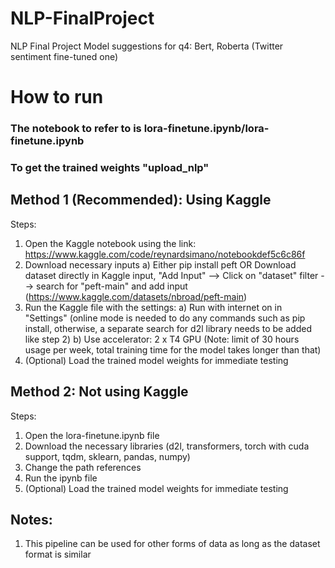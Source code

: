 # NLP-FinalProject
NLP Final Project
Model suggestions for q4: Bert, Roberta (Twitter sentiment fine-tuned one)

# How to run
### The notebook to refer to is lora-finetune.ipynb/lora-finetune.ipynb 
### To get the trained weights "upload_nlp" 

## Method 1 (Recommended): Using Kaggle 
Steps:
1. Open the Kaggle notebook using the link: https://www.kaggle.com/code/reynardsimano/notebookdef5c6c86f
2. Download necessary inputs
   a) Either pip install peft OR Download dataset directly in Kaggle input, "Add Input" --> Click on "dataset" filter --> search for "peft-main" and add input (https://www.kaggle.com/datasets/nbroad/peft-main)
3. Run the Kaggle file with the settings:
   a) Run with internet on in "Settings" (online mode is needed to do any commands such as pip install, otherwise, a separate search for d2l library needs to be added like step 2)
   b) Use accelerator: 2 x T4 GPU (Note: limit of 30 hours usage per week, total training time for the model takes longer than that)
4. (Optional) Load the trained model weights for immediate testing

## Method 2: Not using Kaggle
Steps:
1. Open the lora-finetune.ipynb file
2. Download the necessary libraries (d2l, transformers, torch with cuda support, tqdm, sklearn, pandas, numpy)
3. Change the path references
4. Run the ipynb file
5. (Optional) Load the trained model weights for immediate testing

## Notes:
1. This pipeline can be used for other forms of data as long as the dataset format is similar
